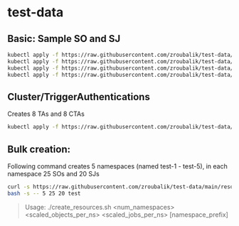 # test-data


## Basic: Sample SO and SJ
```bash
kubectl apply -f https://raw.githubusercontent.com/zroubalik/test-data/main/resources/minutemetrics.yaml
kubectl apply -f https://raw.githubusercontent.com/zroubalik/test-data/main/resources/target.yaml
kubectl apply -f https://raw.githubusercontent.com/zroubalik/test-data/main/resources/so.yaml
kubectl apply -f https://raw.githubusercontent.com/zroubalik/test-data/main/resources/sj.yaml
```

## Cluster/TriggerAuthentications
Creates 8 TAs and 8 CTAs
```bash
kubectl apply -f https://raw.githubusercontent.com/zroubalik/test-data/main/resources/tas-ctas.yaml
```

## Bulk creation:
Following command creates 5 namespaces (named test-1 - test-5), in each namespace 25 SOs and 20 SJs
```bash
curl -s https://raw.githubusercontent.com/zroubalik/test-data/main/resources/create_resources.sh | \
bash -s -- 5 25 20 test
```
>Usage: ./create_resources.sh <num_namespaces> <scaled_objects_per_ns> <scaled_jobs_per_ns> [namespace_prefix]
